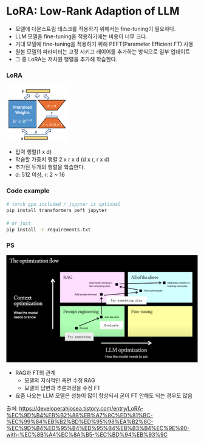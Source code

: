 # LoRA: Low-Rank Adaption of LLM

- 모델에 다운스트림 태스크를 적용하기 위해서는 fine-tuning이 필요하다.
- LLM 모델을 fine-tuning을 적용하기에는 비용이 너무 크다.
- 거대 모델에 fine-tuning을 적용하기 위해 PEFT(Parameter Efficient FT) 사용
- 원본 모델의 파라미터는 고정 시키고 레이어를 추가하는 방식으로 일부 업데이트
- 그 중 LoRA는 저차원 행렬을 추가해 학습한다.

### LoRA

![lora](./images/lora.png)

- 입력 행렬(1 x d)
- 학습할 가중치 행렬 2 x r x d (d x r, r x d)
- 추가된 두개의 행렬을 학습한다.
- d: 512 이상, r: 2 ~ 16

### Code example

```bash
# torch gpu included / jupyter is optional
pip install transformers peft jupyter

# or just
pip install -r requirements.txt
```

### PS

![graph](./images/graph.png)

- RAG과 FT의 관계
  - 모델의 지식적인 측면 수정 RAG
  - 모델의 답변과 추론과정을 수정 FT
- 요즘 나오는 LLM 모델은 성능이 많이 향상되서 굳이 FT 안해도 되는 경우도 많음

출처: https://developerahjosea.tistory.com/entry/LoRA-%EC%9D%B4%EB%B2%88%EB%A7%8C%ED%81%BC-%EC%99%84%EB%B2%BD%ED%95%98%EA%B2%8C-%EC%9D%B4%ED%95%B4%ED%95%B4%EB%B3%B4%EC%9E%90-with-%EC%8B%A4%EC%8A%B5-%EC%BD%94%EB%93%9C
